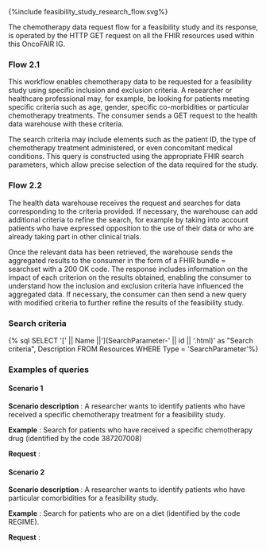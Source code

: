 <div>{%include feasibility_study_research_flow.svg%}</div>

The chemotherapy data request flow for a feasibility study and its response, is operated by the HTTP GET request on all the FHIR resources used within this OncoFAIR IG.

### Flow 2.1

This workflow enables chemotherapy data to be requested for a feasibility study using specific inclusion and exclusion criteria. A researcher or healthcare professional may, for example, be looking for patients meeting specific criteria such as age, gender, specific co-morbidities or particular chemotherapy treatments. The consumer sends a GET request to the health data warehouse with these criteria.

The search criteria may include elements such as the patient ID, the type of chemotherapy treatment administered, or even concomitant medical conditions. This query is constructed using the appropriate FHIR search parameters, which allow precise selection of the data required for the study.

### Flow 2.2

The health data warehouse receives the request and searches for data corresponding to the criteria provided. If necessary, the warehouse can add additional criteria to refine the search, for example by taking into account patients who have expressed opposition to the use of their data or who are already taking part in other clinical trials.

Once the relevant data has been retrieved, the warehouse sends the aggregated results to the consumer in the form of a FHIR bundle = searchset with a 200 OK code. The response includes information on the impact of each criterion on the results obtained, enabling the consumer to understand how the inclusion and exclusion criteria have influenced the aggregated data. If necessary, the consumer can then send a new query with modified criteria to further refine the results of the feasibility study.

### Search criteria

{% sql SELECT '[' || Name ||'](SearchParameter-' || id || '.html)' as "Search criteria", Description FROM Resources WHERE Type = 'SearchParameter'%}

### Examples of queries

#### Scenario 1

__Scenario description__ : A researcher wants to identify patients who have received a specific chemotherapy treatment for a feasibility study.

__Example__ : Search for patients who have received a specific chemotherapy drug (identified by the code 387207008) 

__Request__ : 


#### Scenario 2

__Scenario description__ : A researcher wants to identify patients who have particular comorbidities for a feasibility study.

__Example__ : Search for patients who are on a diet (identified by the code REGIME).

__Request__ : 

